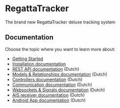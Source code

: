 # RegattaTracker
The brand new RegattaTracker deluxe tracking system

## Documentation
Choose the topic where you want to learn more about:
- [Getting Started](docs/getting-started.md)
- [Installation documentation](docs/installation.md)
- [REST API documentation](docs/api.md) (Dutch)
- [Models & Relationships documentation](docs/models.md) (Dutch)
- [Controllers documentation](docs/controllers.md) (Dutch)
- [Communication documentation](docs/communication.md) (Dutch)
- [Websockets & Signals documentation](docs/websockets.md) (Dutch)
- [AIS receiver documentation](docs/ais-receiver.md) (Dutch)
- [Android App documentation](docs/android-app.md) (Dutch)
